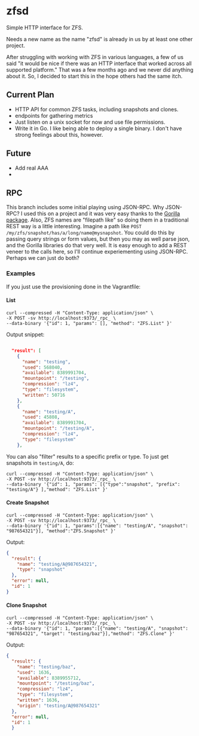 zfsd
====

Simple HTTP interface for ZFS.

Needs a new name as the name "zfsd" is already in us by at least one other project.

After struggling with working with ZFS in various languages, a few of us said "it would be nice if there was an HTTP interface that worked across all supported platform."  That was a few months ago and we never did anything about it. So, I decided to start this in the hope others had the same itch.

## Current Plan ##
* HTTP API for common ZFS tasks, including snapshots and clones.
* endpoints for gathering metrics
* Just listen on a unix socket for now and use file permissions.
* Write it in Go.  I like being able to deploy a single binary.  I don't have strong feelings about this, however.

## Future ##
* Add real AAA
* 


## RPC ##

This branch includes some initial playing using JSON-RPC.  Why
JSON-RPC?  I used this on a project and it was very easy thanks to the
[Gorilla package](http://www.gorillatoolkit.org/pkg/rpc/json).  Also,
ZFS names are "filepath like" so doing them in a traditional REST way
is a little interesting.  Imagine a path like `POST
/my/zfs/snapshot/has/a/long/name@mysnapshot`.  You could do this by
passing query strings or form values, but then you may as well parse
json, and the Gorilla libraries do that very well.  It is easy enough
to add a REST veneer to the calls here, so I'll continue
experiementing using JSON-RPC.  Perhaps we can just do both?


### Examples ###

If you just use the provisioning done in the Vagrantfile:


#### List ####

```
curl --compressed -H "Content-Type: application/json" \
-X POST -sv http://localhost:9373/_rpc_ \
--data-binary '{"id": 1, "params": [], "method": "ZFS.List" }'
```

Output snippet:

```json

  "result": [
    {
      "name": "testing",
      "used": 568040,
      "available": 8389991704,
      "mountpoint": "/testing",
      "compression": "lz4",
      "type": "filesystem",
      "written": 50716
    },
    {
      "name": "testing/A",
      "used": 45808,
      "available": 8389991704,
      "mountpoint": "/testing/A",
      "compression": "lz4",
      "type": "filesystem"
    },
```

You can also "filter" results to a specific prefix or type.  To just get snapshots in `testing/A`, do:

```
curl --compressed -H "Content-Type: application/json" \
-X POST -sv http://localhost:9373/_rpc_ \
--data-binary '{"id": 1, "params": [{"type":"snapshot", "prefix": "testing/A"} ],"method": "ZFS.List" }'
```

#### Create Snapshot ####

```
curl --compressed -H "Content-Type: application/json" \
-X POST -sv http://localhost:9373/_rpc_ \
--data-binary '{"id": 1, "params":[{"name": "testing/A", "snapshot": "987654321"}], "method":"ZFS.Snapshot" }'
```

Output:

```json
{
  "result": {
    "name": "testing/A@987654321",
    "type": "snapshot"
  },
  "error": null,
  "id": 1
}
```

#### Clone Snapshot ####

```
curl --compressed -H "Content-Type: application/json" \
-X POST -sv http://localhost:9373/_rpc_ \
--data-binary '{"id": 1, "params":[{"name": "testing/A", "snapshot": "987654321", "target": "testing/baz"}],"method": "ZFS.Clone" }'
```

Output:

```json
{
  "result": {
    "name": "testing/baz",
    "used": 1636,
    "available": 8389955712,
    "mountpoint": "/testing/baz",
    "compression": "lz4",
    "type": "filesystem",
    "written": 1636,
    "origin": "testing/A@987654321"
  },
  "error": null,
  "id": 1
  }
  ```
  
